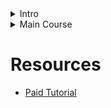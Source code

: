 
<details> <!-- Pre-Course-->
    <summary>Intro</summary>


<details>
    <summary>001 - Intro</summary>

- Understand CPU performance
- Aware of CPU instructions
- Comparison between Python & C
- SIMD & AVX for reducing the # of instructions
</details>


<details>
    <summary>002 - Waste</summary>
    
1. Waste Examples
## Definition
- ADD Instruction in assembly language & A+ = B
- LEA Instruction (Load Effective Address) & C=A+B
## Assembly Language
- ADD => 1 instruction
- LEA => 1 instruction
## C Language
- 1 instruction
## Python
- More than 100 instructions

1. Cycle Benchbark on addition function
## Python
- adds/cycle: 0.0061
## C Language
- adds/cycle: 0.80
- ~129x faster than python
- It can be more than ~1000x faster than python depending on the type of instruction

</details>

<details>
    <summary>003 - Instructions Per Clock</summary>

# IPC & ILP
- IPC (Instructions Per Clock) : average number of actual instruction that cpu executes on every clock cycle
- ILP (Instruction-Level Parallelism): # of instructions in cpu executing in cycle

# Typical For Loop Execution
```c
for(i = 0; i < count; i+=1)
{
    sum += input[i]
}
```
1. "add" inside loop
2. Get value ("load") from emmory
3. "add" for counter
2. "comparison"

# Benchmark
## "Unrolling" a loop
### Bnchmark: Unrolling Basic (PYTHON)
- Index +=2 & 2 Adds (Unroll2Scalar: 0.99 adds/closk peak)
- Index +=4 & 4 Adds (Unroll4Scalar: 0.99 adds/closk peak)
- It only helps for Index +=2 case
- PROBLEM: Serial Dependency Chain (every single ADD is dependent on previous ADD)
- We need to break the dependency chain among all the Add Inputs
- SOLUTION: Pairs of ADD (ex: 2 dependency chain)

### Benchmark: 2 dependency chain (PYTHON)
- Unroll2Scalar: 0.99
- DualScalar: 1.26
- QuadScalar: 1.70
- QuadScalarPtr: 1.94 (2X performance!)
- We can increase the performance of CPU by breaking the dependency chain
- 2X is samll compared to what we can do to improve this loop
</details>


<details>
    <summary>004 - Single Instruction, Multiple Data</summary>

# SIMD
- - Make multiple ADD instructions in 1 instruction
- - PADDD => Load 4 things & add them to accumulator (Think of vector)
- - Slot Size for 32bit value: SSE (4), AVX(8), AVX512(16)
- - Storage size (register) is based on bit width
- - Need to use intrinsic function

# Benchmark in C (SSE & AVX)
- SingleScalar: 0.85 adds/clock peak
- SingleSSE: 3.12 adds/clock peak
- SingleAVX: 7.04 adds/clock peak
  
# Benchmark 2 in C (Unrolled version of AVX)
- QuadScalarPtr: 1.94
- SingleAVX: 7.08
- DualAVX: 11.01
- QuadAVX: 13.38

# Comparison
- C: 0.8 adds/cycle
- QuadAVX: 13.38 adds/cycle (16X performance of C)

</details>

<details>
    <summary>005 - Caching</summary>

# Load (Read)
- Load => Input[0]
- What determines the performance of load? Cache!

# Cache
## Register File in CPU
- desinged to produce value exteremly quickly & feed them to instruction
- Holds few hundreds of values at most

## Load Behavior
- CPU goes to {#} to find input[0]
1. L1 (~3 cycles, 32KB)
2. L2 (~14 cycles, 256KB)
3. L3 (~80 cycles, ~8MB)
4. Main Memory (~Slowest cycles, ~16GB)

## Boundary b/w L2 & L3 (Usually)
- L1, L2 is per core => Each core has 32KB, 256KB for L1, L2
- L3 is shared memory

# Benchmark L1, L2, L3 & Main Memory
- QuadAVXPtr 4096: 13.21 (L1 cache)
- QuadAVXPtr 32768: 7.70 (L2 cache)
- QuadAVXPtr 262144: 4.4 (L3 cache)
- QuadAVXPtr 33554432: 1.44 (Main Memory)

</details>

</details>  <!-- Pre-Course END-->


<details>
    <summary>Main Course</summary>
    
<details>
    <summary>The Haversine Distance Problem</summary>
    


</details>    


</details>





# Resources
- [Paid Tutorial](https://www.computerenhance.com/)



